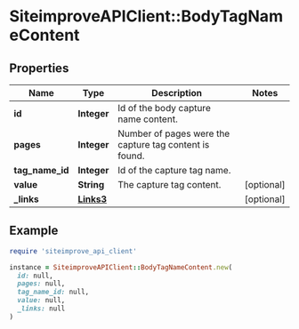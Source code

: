 # SiteimproveAPIClient::BodyTagNameContent

## Properties

| Name | Type | Description | Notes |
| ---- | ---- | ----------- | ----- |
| **id** | **Integer** | Id of the body capture name content. |  |
| **pages** | **Integer** | Number of pages were the capture tag content is found. |  |
| **tag_name_id** | **Integer** | Id of the capture tag name. |  |
| **value** | **String** | The capture tag content. | [optional] |
| **_links** | [**Links3**](Links3.md) |  | [optional] |

## Example

```ruby
require 'siteimprove_api_client'

instance = SiteimproveAPIClient::BodyTagNameContent.new(
  id: null,
  pages: null,
  tag_name_id: null,
  value: null,
  _links: null
)
```

